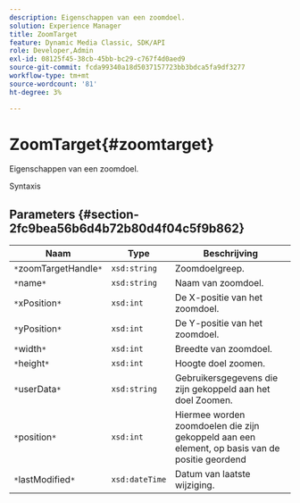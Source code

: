 ```yaml
---
description: Eigenschappen van een zoomdoel.
solution: Experience Manager
title: ZoomTarget
feature: Dynamic Media Classic, SDK/API
role: Developer,Admin
exl-id: 08125f45-38cb-45bb-bc29-c767f4d0aed9
source-git-commit: fcda99340a18d5037157723bb3bdca5fa9df3277
workflow-type: tm+mt
source-wordcount: '81'
ht-degree: 3%

---
```


# ZoomTarget{#zoomtarget}

Eigenschappen van een zoomdoel.

Syntaxis

## Parameters {#section-2fc9bea56b6d4b72b80d4f04c5f9b862}

| Naam | Type | Beschrijving |
|---|---|---|
| `*`zoomTargetHandle`*` | `xsd:string` | Zoomdoelgreep. |
| `*`name`*` | `xsd:string` | Naam van zoomdoel. |
| `*`xPosition`*` | `xsd:int` | De X-positie van het zoomdoel. |
| `*`yPosition`*` | `xsd:int` | De Y-positie van het zoomdoel. |
| `*`width`*` | `xsd:int` | Breedte van zoomdoel. |
| `*`height`*` | `xsd:int` | Hoogte doel zoomen. |
| `*`userData`*` | `xsd:string` | Gebruikersgegevens die zijn gekoppeld aan het doel Zoomen. |
| `*`position`*` | `xsd:int` | Hiermee worden zoomdoelen die zijn gekoppeld aan een element, op basis van de positie geordend |
| `*`lastModified`*` | `xsd:dateTime` | Datum van laatste wijziging. |
